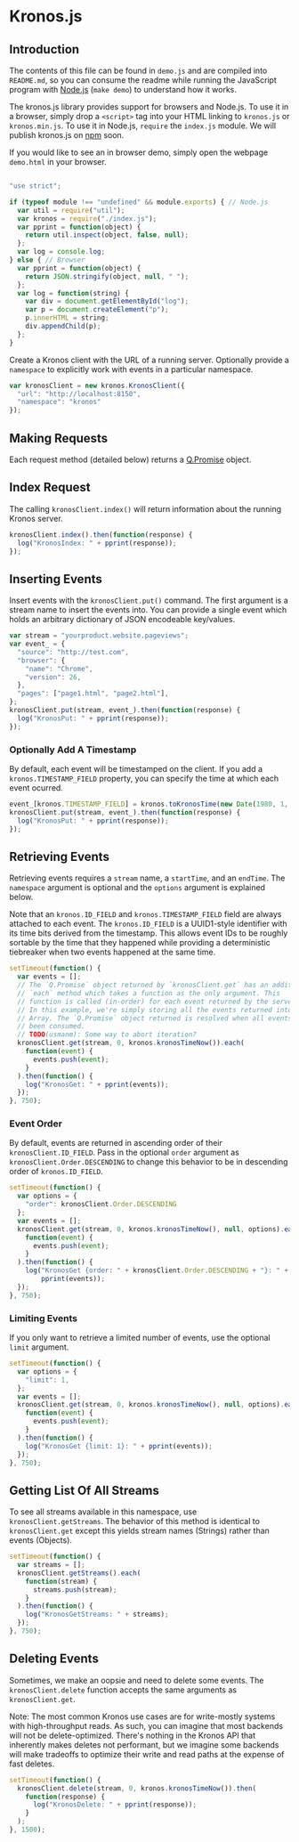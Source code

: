 # Kronos.js

## Introduction
The contents of this file can be found in `demo.js` and are compiled
into `README.md`, so you can consume the readme while running the
JavaScript program with [Node.js](http://nodejs.org/) (`make demo`) to
understand how it works.

The kronos.js library provides support for browsers and Node.js. To use it in a
browser, simply drop a `<script>` tag into your HTML linking to `kronos.js` or
`kronos.min.js`. To use it in Node.js, `require` the `index.js` module. We will
publish kronos.js on [npm](https://www.npmjs.org/) soon.

If you would like to see an in browser demo, simply open the webpage `demo.html`
in your browser.
```javascript

"use strict";

if (typeof module !== "undefined" && module.exports) { // Node.js
  var util = require("util");
  var kronos = require("./index.js");
  var pprint = function(object) {
    return util.inspect(object, false, null);
  };
  var log = console.log;
} else { // Browser
  var pprint = function(object) {
    return JSON.stringify(object, null, " ");
  };
  var log = function(string) {
    var div = document.getElementById("log");
    var p = document.createElement("p");
    p.innerHTML = string;
    div.appendChild(p);
  };
}
```
Create a Kronos client with the URL of a running server. Optionally
provide a `namespace` to explicitly work with events in a particular namespace.
```javascript
var kronosClient = new kronos.KronosClient({
  "url": "http://localhost:8150",
  "namespace": "kronos"
});
```
## Making Requests
Each request method (detailed below) returns a
[Q.Promise](https://github.com/kriskowal/q/wiki/API-Reference#promise-methods)
object.

## Index Request
The calling `kronosClient.index()` will return information about the running
Kronos server.
```javascript
kronosClient.index().then(function(response) {
  log("KronosIndex: " + pprint(response));
});
```
## Inserting Events
Insert events with the `kronosClient.put()` command. The first argument is a
stream name to insert the events into. You can provide a single event which
holds an arbitrary dictionary of JSON encodeable key/values.
```javascript
var stream = "yourproduct.website.pageviews";
var event_ = {
  "source": "http://test.com",
  "browser": {
    "name": "Chrome",
    "version": 26,
  },
  "pages": ["page1.html", "page2.html"],
};
kronosClient.put(stream, event_).then(function(response) {
  log("KronosPut: " + pprint(response));
});
```
### Optionally Add A Timestamp
By default, each event will be timestamped on the client. If you add
a `kronos.TIMESTAMP_FIELD` property, you can specify the time at which each
event ocurred.
```javascript
event_[kronos.TIMESTAMP_FIELD] = kronos.toKronosTime(new Date(1980, 1, 6));
kronosClient.put(stream, event_).then(function(response) {
  log("KronosPut: " + pprint(response));
});
```
## Retrieving Events
Retrieving events requires a `stream` name, a `startTime`, and an `endTime`.
The `namespace` argument is optional and the `options` argument is explained
below.



Note that an `kronos.ID_FIELD` and `kronos.TIMESTAMP_FIELD` field are always
attached to each event. The `kronos.ID_FIELD` is a UUID1-style identifier
with its time bits derived from the timestamp. This allows event IDs
to be roughly sortable by the time that they happened while providing
a deterministic tiebreaker when two events happened at the same time.
```javascript
setTimeout(function() {
  var events = [];
  // The `Q.Promise` object returned by `kronosClient.get` has an additional
  // `each` method which takes a function as the only argument. This
  // function is called (in-order) for each event returned by the server.
  // In this example, we're simply storing all the events returned into an
  // Array. The `Q.Promise` object returned is resolved when all events have
  // been consumed.
  // TODO(usmanm): Some way to abort iteration?
  kronosClient.get(stream, 0, kronos.kronosTimeNow()).each(
    function(event) {
      events.push(event);
    }
  ).then(function() {
    log("KronosGet: " + pprint(events));
  });
}, 750);
```
### Event Order
By default, events are returned in ascending order of their
`kronosClient.ID_FIELD`. Pass in the optional `order` argument as
`kronosClient.Order.DESCENDING` to change this behavior to be in
descending order of `kronos.ID_FIELD`.
```javascript
setTimeout(function() {
  var options = {
    "order": kronosClient.Order.DESCENDING
  };
  var events = [];
  kronosClient.get(stream, 0, kronos.kronosTimeNow(), null, options).each(
    function(event) {
      events.push(event);
    }
  ).then(function() {
    log("KronosGet {order: " + kronosClient.Order.DESCENDING + "}: " +
        pprint(events));
  });
}, 750);
```
### Limiting Events
If you only want to retrieve a limited number of events, use the
optional `limit` argument.
```javascript
setTimeout(function() {
  var options = {
    "limit": 1,
  };
  var events = [];
  kronosClient.get(stream, 0, kronos.kronosTimeNow(), null, options).each(
    function(event) {
      events.push(event);
    }
  ).then(function() {
    log("KronosGet {limit: 1}: " + pprint(events));
  });
}, 750);
```
## Getting List Of All Streams
To see all streams available in this namespace, use `kronosClient.getStreams`.
The behavior of this method is identical to `kronosClient.get` except this
yields stream names (Strings) rather than events (Objects).
```javascript
setTimeout(function() {
  var streams = [];
  kronosClient.getStreams().each(
    function(stream) {
      streams.push(stream);
    }
  ).then(function() {
    log("KronosGetStreams: " + streams);
  });
}, 750);
```
## Deleting Events
Sometimes, we make an oopsie and need to delete some events.  The
`kronosClient.delete` function accepts the same arguments as `kronosClient.get`.

Note: The most common Kronos use cases are for write-mostly systems
with high-throughput reads.  As such, you can imagine that most
backends will not be delete-optimized.  There's nothing in the Kronos
API that inherently makes deletes not performant, but we imagine some
backends will make tradeoffs to optimize their write and read paths at
the expense of fast deletes.
```javascript
setTimeout(function() {
  kronosClient.delete(stream, 0, kronos.kronosTimeNow()).then(
    function(response) {
      log("KronosDelete: " + pprint(response));
    }
  );
}, 1500);
```
